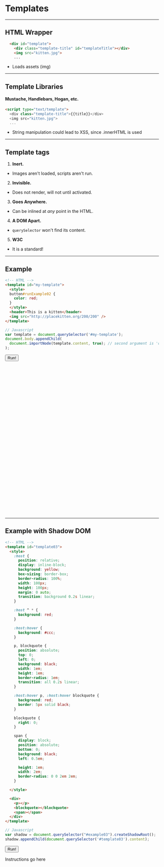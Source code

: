 # Templates

---

## HTML Wrapper

```html
  <div id="template">
    <div class="template-title" id="templateTitle"></div>
    <img src="kitten.jpg">
    ...
```
- Loads assets (img)

---

## Template Libraries
#### Mustache, Handlebars, Hogan, etc.

```html
<script type="text/template">
  <div class="template-title">{{title}}</div>
  <img src="kitten.jpg">
  ...
```
- String manipulation could lead to XSS, since .innerHTML is used


---

## Template tags

1. **Inert.**
  - Images aren't loaded, scripts aren't run.
2. **Invisible.**
  - Does not render, will not until activated.
3. **Goes Anywhere.**
  - Can be inlined at *any* point in the HTML.
4. **A DOM Apart.**
  - `querySelector` won't find its content.
5. **W3C**
  - It is a standard!

---

## Example

```html
<!-- HTML -->
<template id="my-template">
  <style>
  button#runExample02 {
    color: red;
  }
  </style>
  <header>This is a kitten</header>
  <img src="http://placekitten.org/200/200" />
</template>
```

```javascript
// Javascript
var template = document.querySelector('#my-template');
document.body.appendChild(
  document.importNode(template.content, true); // second argument is 'deep'
);
```


<button id="runExample02">
Run!
</button>

<template id="my-template">
  <style>
    #runExample02 {
      color: red;
    }
  </style>
  <header>This is a kitten!</header>
  <img src="http://placekitten.com/200/200">
</template>

<div id="example02" style="height: 500px;">
</div>


---

## Example with Shadow DOM

```html
<!-- HTML -->
<template id="template03">
  <style>
    :host {
      position: relative;
      display: inline-block;
      background: yellow;
      box-sizing: border-box;
      border-radius: 100%;
      width: 100px;
      height: 100px;
      margin: 0 auto;
      transition: background 0.2s linear;
    }

    :host ^ * {
      background: red;
    }

    :host:hover {
      background: #ccc;
    }

    p, blockquote {
      position: absolute;
      top: 0;
      left: 0;
      background: black;
      width: 1em;
      height: 1em;
      border-radius: 1em;
      transition: all 0.2s linear;
    }

    :host:hover p, :host:hover blockquote {
      background: red;
      border: 5px solid black;
    }

    blockquote {
      right: 0;
    }

    span {
      display: block;
      position: absolute;
      bottom: 0;
      background: black;
      left: 0.5em;

      height: 1em;
      width: 2em;
      border-radius: 0 0 2em 2em;
    }

  </style>

  <div>
    <p></p>
    <blockquote></blockquote>
    <span></span>
  </div>
</template>
```

```javascript
// Javascript
var shadow = document.querySelector("#example03").createShadowRoot();
shadow.appendChild(document.querySelector('#template03').content);
```

<button id="runExample03">
Run!
</button>

<template id="template03">
  <style>
    :host {
      position: relative;
      display: inline-block;
      background: yellow;
      box-sizing: border-box;
      border-radius: 100%;
      width: 100px;
      height: 100px;
      margin: 0 auto;
      transition: background 0.2s linear;
    }

    :host ^ * {
      background: red;
    }

    :host:hover {
      background: #ccc;
    }

    p, blockquote {
      position: absolute;
      top: 0;
      left: 0;
      background: black;
      width: 1em;
      height: 1em;
      border-radius: 1em;
      transition: all 0.2s linear;
    }

    :host:hover p, :host:hover blockquote {
      background: red;
      border: 5px solid black;
    }

    blockquote {
      right: 0;
    }

    span {
      display: block;
      position: absolute;
      bottom: 0;
      background: black;
      left: 0.5em;

      height: 1em;
      width: 2em;
      border-radius: 0 0 2em 2em;
    }

  </style>

  <div>
    <p></p>
    <blockquote></blockquote>
    <span></span>
  </div>
</template>

<div id="example03" style="height: 100px;">
  <p>Instructions go here</p>
</div>
